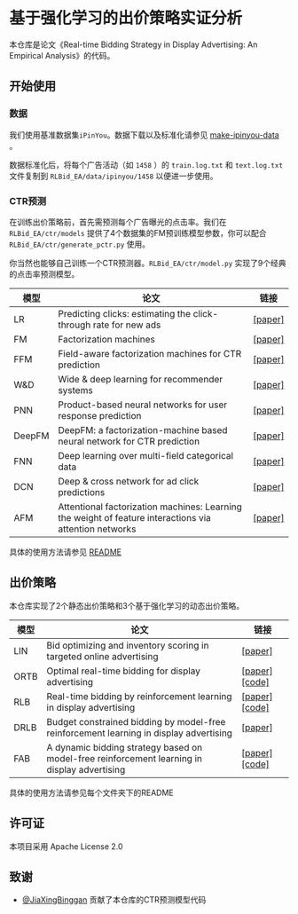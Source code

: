 # 基于强化学习的出价策略实证分析

本仓库是论文《Real-time Bidding Strategy in Display Advertising: An Empirical Analysis》的代码。

## 开始使用

### 数据
我们使用基准数据集`iPinYou`。数据下载以及标准化请参见 [make-ipinyou-data](https://github.com/wnzhang/make-ipinyou-data) 。

数据标准化后，将每个广告活动（如 `1458` ）的 `train.log.txt`  和 `text.log.txt` 文件复制到 `RLBid_EA/data/ipinyou/1458` 以便进一步使用。

### CTR预测

在训练出价策略前，首先需预测每个广告曝光的点击率。我们在 `RLBid_EA/ctr/models` 提供了4个数据集的FM预训练模型参数，你可以配合 `RLBid_EA/ctr/generate_pctr.py` 使用。

你当然也能够自己训练一个CTR预测器。`RLBid_EA/ctr/model.py` 实现了9个经典的点击率预测模型。

| 模型   | 论文                                                         | 链接                                                         |
| ------ | ------------------------------------------------------------ | ------------------------------------------------------------ |
| LR     | Predicting clicks: estimating the click-through rate for new ads | [[paper]](https://dl.acm.org/doi/abs/10.1145/1242572.1242643) |
| FM     | Factorization machines                                       | [[paper]](https://ieeexplore.ieee.org/abstract/document/5694074/) |
| FFM    | Field-aware factorization machines for CTR prediction        | [[paper]](https://dl.acm.org/doi/abs/10.1145/2959100.2959134) |
| W&D    | Wide & deep learning for recommender systems                 | [[paper]](https://dl.acm.org/doi/abs/10.1145/2988450.2988454) |
| PNN    | Product-based neural networks for user response prediction   | [[paper]](https://ieeexplore.ieee.org/abstract/document/7837964/) |
| DeepFM | DeepFM: a factorization-machine based neural network for CTR prediction | [[paper]](https://arxiv.org/abs/1703.04247)                  |
| FNN    | Deep learning over multi-field categorical data              | [[paper]](https://link.springer.com/chapter/10.1007/978-3-319-30671-1_4) |
| DCN    | Deep & cross network for ad click predictions                | [[paper]](https://dl.acm.org/doi/abs/10.1145/3124749.3124754) |
| AFM    | Attentional factorization machines: Learning the weight of feature interactions via attention networks | [[paper]](https://arxiv.org/abs/1708.04617)                  |

具体的使用方法请参见 [README]()

## 出价策略

本仓库实现了2个静态出价策略和3个基于强化学习的动态出价策略。

| 模型 | 论文                                                         | 链接                                                         |
| ---- | ------------------------------------------------------------ | ------------------------------------------------------------ |
| LIN  | Bid optimizing and inventory scoring in targeted online advertising | [[paper]](https://dl.acm.org/doi/abs/10.1145/2339530.2339655) |
| ORTB | Optimal real-time bidding for display advertising            | [[paper]](https://dl.acm.org/doi/abs/10.1145/2623330.2623633) [[code]](https://github.com/wnzhang/rtbarbitrage) |
| RLB  | Real-time bidding by reinforcement learning in display advertising | [[paper]](https://dl.acm.org/doi/abs/10.1145/3018661.3018702) [[code]](https://github.com/han-cai/rlb-dp) |
| DRLB | Budget constrained bidding by model-free reinforcement learning in display advertising | [[paper]](https://dl.acm.org/doi/abs/10.1145/3269206.3271748) |
| FAB  | A dynamic bidding strategy based on model-free reinforcement learning in display advertising | [[paper]](https://ieeexplore.ieee.org/abstract/document/9258910/) [[code]](https://github.com/JiaXingBinggan/FAB_expr) |

具体的使用方法请参见每个文件夹下的README

## 许可证

本项目采用 Apache License 2.0

## 致谢

*  [@JiaXingBinggan](https://github.com/JiaXingBinggan) 贡献了本仓库的CTR预测模型代码

